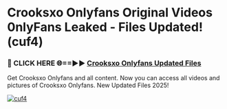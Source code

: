 # Crooksxo Onlyfans Original Videos 0nlyFans Leaked - Files Updated! (cuf4)

<h3>🔴 CLICK HERE 🌐==►► <a href="https://tinyurl.com/2m67pmp6" rel="nofollow">Crooksxo Onlyfans Updated Files</a></h3>

Get Crooksxo Onlyfans and all content. Now you can access all videos and pictures of Crooksxo Onlyfans. New Updated Files 2025!

[![cuf4](https://i.imgur.com/H4QAA4z.gif)](https://tinyurl.com/2m67pmp6)